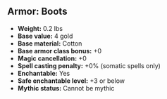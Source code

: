 ## Armor: Boots

- **Weight:** 0.2 lbs
- **Base value:** 4 gold
- **Base material:** Cotton
- **Base armor class bonus:** +0
- **Magic cancellation:** +0
- **Spell casting penalty:** +0% (somatic spells only)
- **Enchantable:** Yes
- **Safe enchantable level:** +3 or below
- **Mythic status:** Cannot be mythic
